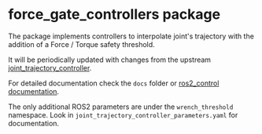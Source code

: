 # force_gate_controllers package

The package implements controllers to interpolate joint's trajectory with the addition of a Force / Torque safety threshold.

It will be periodically updated with changes from the upstream [joint_trajectory_controller](https://github.com/ros-controls/ros2_controllers).

For detailed documentation check the `docs` folder or [ros2_control documentation](https://control.ros.org/).

The only additional ROS2 parameters are under the `wrench_threshold` namespace. Look in `joint_trajectory_controller_parameters.yaml` for documentation.
